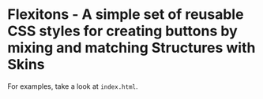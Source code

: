 # Flexitons - A simple set of reusable CSS styles for creating buttons by mixing and matching Structures with Skins

For examples, take a look at <code>index.html</code>.